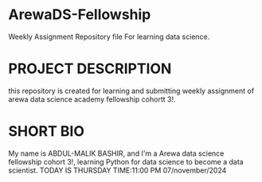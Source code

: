 # ArewaDS-Fellowship
Weekly Assignment Repository file For learning data science.
# PROJECT DESCRIPTION
this repository is created for learning and submitting weekly assignment of arewa data science academy fellowship cohortt 3!.
# SHORT BIO
My name is ABDUL-MALIK BASHIR, and I'm a Arewa data science fellowship cohort 3!, learning Python for data science to become a data scientist. 
TODAY IS THURSDAY TIME:11:00 PM  07/november/2024
